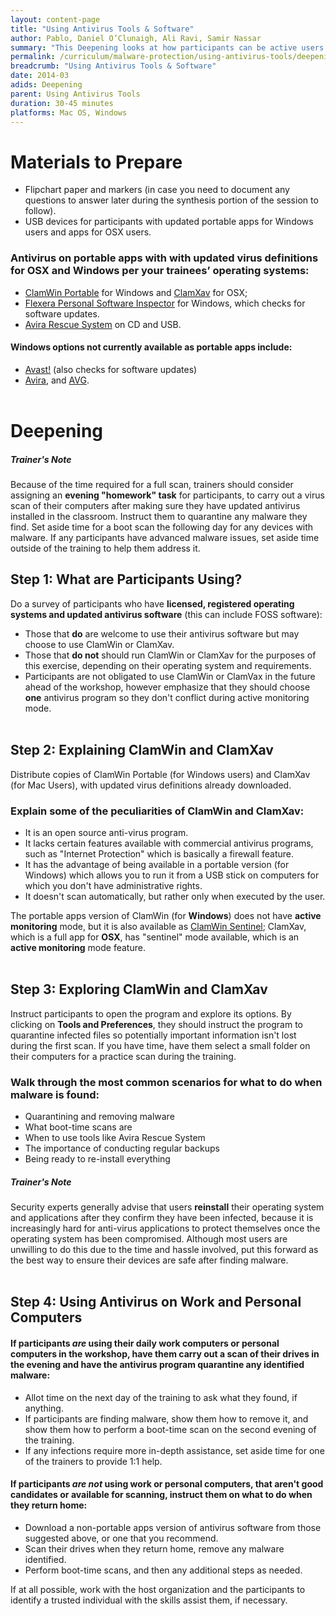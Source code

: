 ```yaml
---
layout: content-page
title: "Using Antivirus Tools & Software"
author: Pablo, Daniel O’Clunaigh, Ali Ravi, Samir Nassar
summary: "This Deepening looks at how participants can be active users of antivirus software for their devices, and how to make informed decisions around which to use and why. If you are not holding a multi-day training, prepare take-home instructions for what participants should do if their antivirus software identifies malware."
permalink: /curriculum/malware-protection/using-antivirus-tools/deepening/using-antivirus-tools/
breadcrumb: "Using Antivirus Tools & Software"
date: 2014-03
adids: Deepening
parent: Using Antivirus Tools
duration: 30-45 minutes
platforms: Mac OS, Windows
---
```

# Materials to Prepare
- Flipchart paper and markers (in case you need to document any questions to answer later during the synthesis portion of the session to follow).
- USB devices for participants with updated portable apps for Windows users and apps for OSX users.

### Antivirus on portable apps with with updated virus definitions for OSX and Windows per your trainees’ operating systems:
- [ClamWin Portable](http://www.clamwin.com/content/view/118/89/) for Windows and [ClamXav](http://www.clamxav.com/) for OSX;
- [Flexera Personal Software Inspector](http://www.flexerasoftware.com/enterprise/products/software-vulnerability-management/personal-software-inspector/) for Windows, which checks for software updates.
- [Avira Rescue System](https://www.avira.com/en/download/product/avira-rescue-system) on CD and USB.

#### Windows options not currently available as portable apps include:
- [Avast!](https://www.avast.com/en-us/index) (also checks for software updates)
- [Avira](http://www.avira.com/), and [AVG](http://free.avg.com/eu-en/homepage).
<br><br>

# Deepening

##### *Trainer's Note*
Because of the time required for a full scan, trainers should consider assigning an **evening "homework" task** for participants, to carry out a virus scan of their computers after making sure they have updated antivirus installed in the classroom. Instruct them to quarantine any malware they find. Set aside time for a boot scan the following day for any devices with malware. If any participants have advanced malware issues, set aside time outside of the training to help them address it.

## Step 1: What are Participants Using?
Do a survey of participants who have **licensed, registered operating systems and updated antivirus software** (this can include FOSS software):
- Those that **do** are welcome to use their antivirus software but may choose to use ClamWin or ClamXav.
- Those that **do not** should run ClamWin or ClamXav for the purposes of this exercise, depending on their operating system and requirements.
- Participants are not obligated to use ClamWin or ClamVax in the future ahead of the workshop, however emphasize that they should choose **one** antivirus program so they don't conflict during active monitoring mode.
<br><br>

## Step 2: Explaining ClamWin and ClamXav
Distribute copies of ClamWin Portable (for Windows users) and ClamXav (for Mac Users), with updated virus definitions already downloaded.

### Explain some of the peculiarities of ClamWin and ClamXav:
- It is an open source anti-virus program.
- It lacks certain features available with commercial antivirus programs, such as "Internet Protection" which is basically a firewall feature.
- It has the advantage of being available in a portable version (for Windows) which allows you to run it from a USB stick on computers for which you don't have administrative rights.
- It doesn't scan automatically, but rather only when executed by the user.

The portable apps version of ClamWin (for **Windows**) does not have **active monitoring** mode, but it is also available as [ClamWin Sentinel](http://clamsentinel.sourceforge.net/SentinelSimpleGuide.html); ClamXav, which is a full app for **OSX**, has "sentinel" mode available, which is an **active monitoring** mode feature.
<br><br>

## Step 3: Exploring ClamWin and ClamXav
Instruct participants to open the program and explore its options. By clicking on **Tools and Preferences**, they should instruct the program to quarantine infected files so potentially important information isn't lost during the first scan. If you have time, have them select a small folder on their computers for a practice scan during the training.

### Walk through the most common scenarios for what to do when malware is found:
- Quarantining and removing malware
- What boot-time scans are
- When to use tools like Avira Rescue System
- The importance of conducting regular backups
- Being ready to re-install everything

##### *Trainer's Note*
Security experts generally advise that users **reinstall** their operating system and applications after they confirm they have been infected, because it is increasingly hard for anti-virus applications to protect themselves once the operating system has been compromised. Although most users are unwilling to do this due to the time and hassle involved, put this forward as the best way to ensure their devices are safe after finding malware.
<br><br>

## Step 4: Using Antivirus on Work and Personal Computers

#### If participants *are* using their daily work computers or personal computers in the workshop, have them carry out a scan of their drives in the evening and have the antivirus program quarantine any identified malware:
- Allot time on the next day of the training to ask what they found, if anything.
- If participants are finding malware, show them how to remove it, and show them how to perform a boot-time scan on the second evening of the training.
- If any infections require more in-depth assistance, set aside time for one of the trainers to provide 1:1 help.

#### If participants *are not* using work or personal computers, that aren't good candidates or available for scanning, instruct them on what to do when they return home:
- Download a non-portable apps version of antivirus software from those suggested above, or one that you recommend.
- Scan their drives when they return home, remove any malware identified.
- Perform boot-time scans, and then any additional steps as needed.

If at all possible, work with the host organization and the participants to identify a trusted individual with the skills assist them, if necessary.
<br><br>
